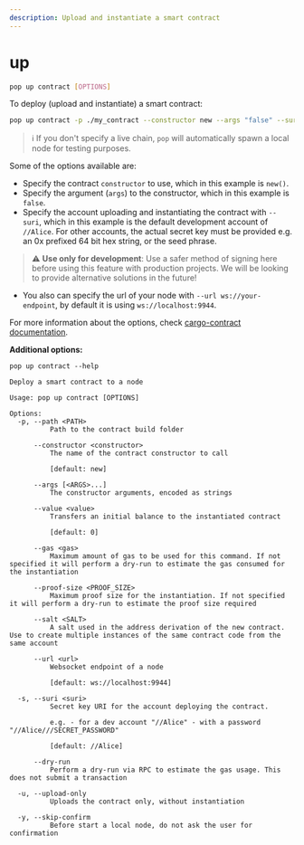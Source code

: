 ```yaml
---
description: Upload and instantiate a smart contract
---
```


# up

```bash
pop up contract [OPTIONS]
```

To deploy (upload and instantiate) a smart contract:

```bash
pop up contract -p ./my_contract --constructor new --args "false" --suri //Alice
```

> ℹ️ If you don't specify a live chain, `pop` will automatically spawn a local node for testing purposes.

Some of the options available are:

* Specify the contract `constructor` to use, which in this example is `new()`.
* Specify the argument (`args`) to the constructor, which in this example is `false`.
* Specify the account uploading and instantiating the contract with `--suri`, which in this example is the default development account of `//Alice`. For other accounts, the actual secret key must be provided e.g. an 0x prefixed 64 bit hex string, or the seed phrase.

> ⚠️ **Use only for development**: Use a safer method of signing here before using this feature with production projects. We will be looking to provide alternative solutions in the future!

* You also can specify the url of your node with `--url ws://your-endpoint`, by default it is using `ws://localhost:9944`.

For more information about the options, check [cargo-contract documentation](https://github.com/paritytech/cargo-contract/blob/master/crates/extrinsics/README.md#instantiate).



**Additional options:**

```
pop up contract --help

Deploy a smart contract to a node

Usage: pop up contract [OPTIONS]

Options:
  -p, --path <PATH>
          Path to the contract build folder

      --constructor <constructor>
          The name of the contract constructor to call
          
          [default: new]

      --args [<ARGS>...]
          The constructor arguments, encoded as strings

      --value <value>
          Transfers an initial balance to the instantiated contract
          
          [default: 0]

      --gas <gas>
          Maximum amount of gas to be used for this command. If not specified it will perform a dry-run to estimate the gas consumed for the instantiation

      --proof-size <PROOF_SIZE>
          Maximum proof size for the instantiation. If not specified it will perform a dry-run to estimate the proof size required

      --salt <SALT>
          A salt used in the address derivation of the new contract. Use to create multiple instances of the same contract code from the same account

      --url <url>
          Websocket endpoint of a node
          
          [default: ws://localhost:9944]

  -s, --suri <suri>
          Secret key URI for the account deploying the contract.
          
          e.g. - for a dev account "//Alice" - with a password "//Alice///SECRET_PASSWORD"
          
          [default: //Alice]

      --dry-run
          Perform a dry-run via RPC to estimate the gas usage. This does not submit a transaction

  -u, --upload-only
          Uploads the contract only, without instantiation

  -y, --skip-confirm
          Before start a local node, do not ask the user for confirmation
```
